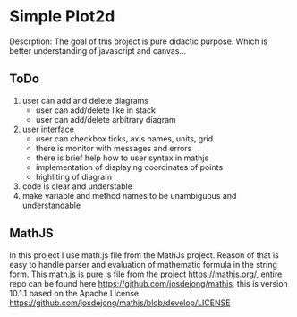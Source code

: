 # Simple Plot2d
Descrption: The goal of this project is pure didactic purpose. Which is better understanding of javascript and canvas...
## ToDo
1. user can add and delete diagrams
    - user can add/delete like in stack
    - user can add/delete arbitrary diagram
2. user interface
    - user can checkbox ticks, axis names, units, grid
    - there is monitor with messages and errors
    - there is brief help how to user syntax in mathjs
    - implementation of displaying coordinates of points
    - highliting of diagram
3. code is clear and understable
4. make variable and method names to be unambiguous and understandable
## MathJS
In this project I use math.js file from the MathJs project. Reason of that is easy to handle parser and evaluation of mathematic formula in the string form.
This math.js is pure js file from the project https://mathjs.org/, entire repo can be found here https://github.com/josdejong/mathjs, this is version 10.1.1 based on the Apache License https://github.com/josdejong/mathjs/blob/develop/LICENSE

